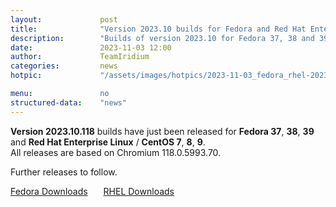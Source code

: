 ```yaml
---
layout: 			post
title:  			"Version 2023.10 builds for Fedora and Red Hat Enterprise Linux / CentOS released"
description: 		"Builds of version 2023.10 for Fedora 37, 38 and 39, as well as Red Hat Enterprise Linux and CentOS 7, 8 and 9 have just been released."
date:	 			2023-11-03 12:00
author:				TeamIridium
categories:			news
hotpic:				"/assets/images/hotpics/2023-11-03_fedora_rhel-2023-10.jpg"

menu: 				no
structured-data:	"news"
---
```

**Version 2023.10.118** builds have just been released for **Fedora 37**, **38**, **39** and **Red Hat Enterprise Linux** / **CentOS 7**, **8**, **9**.    
All releases are based on Chromium 118.0.5993.70.   

Further releases to follow.

<a style="margin-right:1.5em;margin-bottom:1.5em;" href="/downloads/fedora" class="button download" title="download Iridium Browser for Fedora">Fedora Downloads</a> <a href="/downloads/rhel" class="button download" title="download Iridium Browser for Red Hat Enterprise Linux / CentOS">RHEL Downloads</a>
